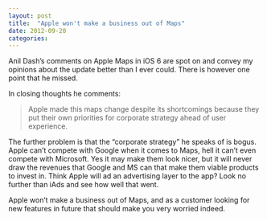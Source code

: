 ```yaml
---
layout: post
title:  "Apple won't make a business out of Maps"
date: 2012-09-20  
categories:
---
```

Anil Dash’s comments on Apple Maps in iOS 6 are spot on and convey my opinions about the update better than I ever could. There is however one point that he missed.

In closing thoughts he comments:

> Apple made this maps change despite its shortcomings because they put their own priorities for corporate strategy ahead of user experience.

The further problem is that the “corporate strategy” he speaks of is bogus. Apple can’t compete with Google when it comes to Maps, hell it can’t even compete with Microsoft. Yes it may make them look nicer, but it will never draw the revenues that Google and MS can that make them viable products to invest in. Think Apple will ad an advertising layer to the app? Look no further than iAds and see how well that went.

Apple won’t make a business out of Maps, and as a customer looking for new features in future that should make you very worried indeed.

